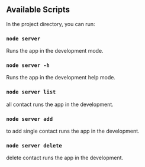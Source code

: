 ## Available Scripts

In the project directory, you can run:

### `node server`

Runs the app in the development mode.<br />

### `node server -h`

Runs the app in the development help mode.<br />

### `node server list`

all contact runs the app in the development.<br />

### `node server add`

to add single contact runs the app in the development.<br />

### `node server delete`

delete contact runs the app in the development.<br />